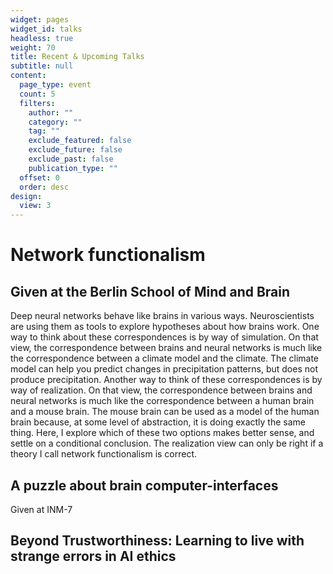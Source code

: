 ```yaml
---
widget: pages
widget_id: talks
headless: true
weight: 70
title: Recent & Upcoming Talks
subtitle: null
content:
  page_type: event
  count: 5
  filters:
    author: ""
    category: ""
    tag: ""
    exclude_featured: false
    exclude_future: false
    exclude_past: false
    publication_type: ""
  offset: 0
  order: desc
design:
  view: 3
---
```

# Network functionalism
## Given at the Berlin School of Mind and Brain

Deep neural networks behave like brains in various ways. Neuroscientists are using them as tools to explore hypotheses about how brains work. One way to think about these correspondences is by way of simulation. On that view, the correspondence between brains and neural networks is much like the correspondence between a climate model and the climate. The climate model can help you predict changes in precipitation patterns, but does not produce precipitation. Another way to think of these correspondences is by way of realization. On that view, the correspondence between brains and neural networks is much like the correspondence between a human brain and a mouse brain. The mouse brain can be used as a model of the human brain because, at some level of abstraction, it is doing exactly the same thing. Here, I explore which of these two options makes better sense, and settle on a conditional conclusion. The realization view can only be right if a theory I call network functionalism is correct. 

## A puzzle about brain computer-interfaces
Given at INM-7

## Beyond Trustworthiness: Learning to live with strange errors in AI ethics
